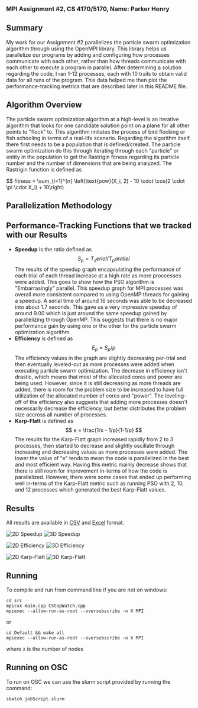 ### MPI Assignment #2, CS 4170/5170, Name: Parker Henry ###


## Summary ##
My work for our Assignment #2 parallelizes the particle swarm optimization algorithm through using the OpenMPI library. This library helps us parallelize our programs by adding and configuring how processes communicate with each other, rather than how threads communicate with each other to execute a program in parallel. After determining a solution regarding the code, I ran 1-12 processes, each with 10 trails to obtain valid data for all runs of the program. This data helped me then plot the performance-tracking metrics that are described later in this README file. 

## Algorithm Overview ##
The particle swarm optimization algorithm at a high-level is an iterative algorithm that looks for one candidate solution point on a plane for all other points to "flock" to. This algorithm imitates the process of bird flocking or fish schooling in terms of a real-life scenario. 
Regarding the algorithm itself, there first needs to be a population that is defined/created. The particle swarm optimization do this through iterating through each "particle" or entity in the population to get the Rastrigin fitness regarding its particle number and the number of dimensions that are being analyzed. The Rastrigin function is defined as

$$ fitness = \sum_{i=1}^{n} \left(\text{pow}(X_i, 2) - 10 \cdot \cos(2 \cdot \pi \cdot X_i) + 10\right)

## Parallelization Methodology ##

## Performance-Tracking Functions that we tracked with our Results ##
- **Speedup** is the ratio defined as $$ S_p=T_serial/T_parallel $$ The results of the speedup graph encapsulating the performance of each trial of each thread increase at a high rate as more proccesses were added. This goes to show how the PSO algorithm is "Embarrasingly" parallel. This speedup graph for MPI processes was overall more consistent compared to using OpenMP threads for gaining a speedup. A serial time of around 16 seconds was able to be decreased into about 1.7 seconds. This gave us a very impressive speedup of around 9.00 which is just around the same speedup gained by parallelizing through OpenMP. This suggests that there is no major performance gain by using one or the other for the particle swarm optimization algorithm.
- **Efficiency** is defined as $$E_p = S_p/p $$ The efficiency values in the graph are slightly decreasing per-trial and then eventually leveled-out as more processes were added when executing particle swarm optimization. The decrease in efficiency isn't drastic, which means that most of the allocated cores and power are being used. However, since it is still decreasing as more threads are added, there is room for the problem size to be increased to have full utilization of the allocated number of cores and "power". The leveling-off of the efficiency also suggests that adding more processes doesn't necessarily decrease the efficiency, but better distributes the problem size accross all number of processes.
- **Karp-Flatt** is defined as $$ e = \frac{1/s - 1/p}{1-1/p} $$ The results for the Karp-Flatt graph increased rapidly from 2 to 3 processes, then started to decrease and slightly oscillate through increasing and decreasing values as more processes were added. The lower the value of "e" tends to mean the code is parallelized in the best and most efficient way. Having this metric mainly decrease shows that there is still room for improvement in-terms of how the code is parallelized. However, there were some cases that ended up performing well in-terms of the Karp-Flatt metric such as running PSO with 2, 10, and 12 processes which generated the best Karp-Flatt values.

## Results ##
All results are available in [CSV](./Results/results.csv) and [Excel](./Results/results.xlsx) format. 

<div style="align:center;">

![2D Speedup](./Results/Speedup1.png "2D Speedup")
![3D Speedup](./Results/Speedup2.png "3D Speedup")

![2D Efficiency](./Results/Efficiency1.png "2D Efficiency")
![3D Efficiency](./Results/Efficiency2.png "3D Efficiency")

![2D Karp-Flatt](./Results/Karp1.png "2D Karp-Flatt")
![3D Karp-Flatt](./Results/Karp2.png "3D Karp-Flatt")
</div>

## Running ##
To compile and run from command line if you are not on windows:
```
cd src
mpicxx main.cpp CStopWatch.cpp
mpiexec --allow-run-as-root --oversubscribe -n X MPI
```
or
```
cd Default && make all
mpiexec --allow-run-as-root --oversubscribe -n X MPI
```
where `X` is the number of nodes

## Running on OSC ##
To run on OSC we can use the slurm script provided by running the command:
```
sbatch jobScript.slurm
```